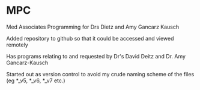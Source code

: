 # MPC
Med Associates Programming for Drs Dietz and Amy Gancarz Kausch

Added repository to github so that it could be accessed and viewed remotely

Has programs relating to and requested by Dr's David Deitz and Dr. Amy Gancarz-Kausch


Started out as version control to avoid my crude naming scheme of the files (eg *_v5, *_v6, *_v7 etc.)


